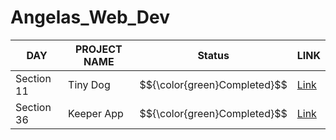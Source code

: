 # Angelas_Web_Dev

DAY    | PROJECT NAME                          | Status                        | LINK
-----  |---------------------------------------|-------------------------------| -------------
Section 11 | Tiny Dog                  | $${\color{green}Completed}$$  | [Link](https://tinydog.up.railway.app/)
Section 36 | Keeper App                  | $${\color{green}Completed}$$  | [Link](https://angelaswebdev-production.up.railway.app/)
